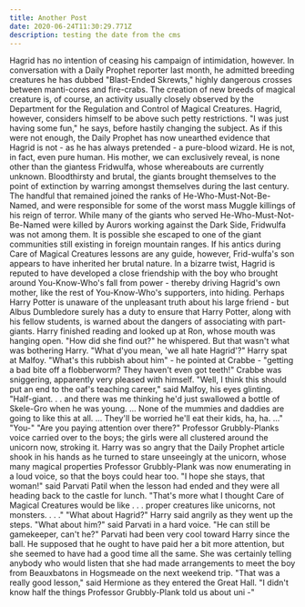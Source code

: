 ```yaml
---
title: Another Post
date: 2020-06-24T11:30:29.771Z
description: testing the date from the cms
---
```



Hagrid has no intention of ceasing his campaign of intimidation, however. In conversation with a Daily Prophet reporter last month, he admitted breeding creatures he has dubbed "Blast-Ended Skrewts," highly dangerous crosses between manti-cores and fire-crabs. The creation of new breeds of magical creature is, of course, an activity usually closely observed by the Department for the Regulation and Control of Magical Creatures. Hagrid, however, considers himself to be above such petty restrictions. "I was just having some fun," he says, before hastily changing the subject. As if this were not enough, the Daily Prophet has now unearthed evidence that Hagrid is not - as he has always pretended - a pure-blood wizard. He is not, in fact, even pure human. His mother, we can exclusively reveal, is none other than the giantess Fridwulfa, whose whereabouts are currently unknown. Bloodthirsty and brutal, the giants brought themselves to the point of extinction by warring amongst themselves during the last century. The handful that remained joined the ranks of He-Who-Must-Not-Be-Named, and were responsible for some of the worst mass Muggle killings of his reign of terror. While many of the giants who served He-Who-Must-Not-Be-Named were killed by Aurors working against the Dark Side, Fridwulfa was not among them. It is possible she escaped to one of the giant communities still existing in foreign mountain ranges. If his antics during Care of Magical Creatures lessons are any guide, however, Frid-wulfa's son appears to have inherited her brutal nature. In a bizarre twist, Hagrid is reputed to have developed a close friendship with the boy who brought around You-Know-Who's fall from power - thereby driving Hagrid's own mother, like the rest of You-Know-Who's supporters, into hiding. Perhaps Harry Potter is unaware of the unpleasant truth about his large friend - but Albus Dumbledore surely has a duty to ensure that Harry Potter, along with his fellow students, is warned about the dangers of associating with part-giants. Harry finished reading and looked up at Ron, whose mouth was hanging open. "How did she find out?" he whispered. But that wasn't what was bothering Harry. "What d'you mean, 'we all hate Hagrid'?" Harry spat at Malfoy. "What's this rubbish about him" - he pointed at Crabbe - "getting a bad bite off a flobberworm? They haven't even got teeth!" Crabbe was sniggering, apparently very pleased with himself. "Well, I think this should put an end to the oaf's teaching career," said Malfoy, his eyes glinting. "Half-giant. . . and there was me thinking he'd just swallowed a bottle of Skele-Gro when he was young. ... None of the mummies and daddies are going to like this at all. ... They'll be worried he'll eat their kids, ha, ha. ..." "You-" "Are you paying attention over there?" Professor Grubbly-Planks voice carried over to the boys; the girls were all clustered around the unicorn now, stroking it. Harry was so angry that the Daily Prophet article shook in his hands as he turned to stare unseeingly at the unicorn, whose many magical properties Professor Grubbly-Plank was now enumerating in a loud voice, so that the boys could hear too. "I hope she stays, that woman!" said Parvati Patil when the lesson had ended and they were all heading back to the castle for lunch. "That's more what I thought Care of Magical Creatures would be like . . . proper creatures like unicorns, not monsters. . . ." "What about Hagrid?" Harry said angrily as they went up the steps. "What about him?" said Parvati in a hard voice. "He can still be gamekeeper, can't he?" Parvati had been very cool toward Harry since the ball. He supposed that he ought to have paid her a bit more attention, but she seemed to have had a good time all the same. She was certainly telling anybody who would listen that she had made arrangements to meet the boy from Beauxbatons in Hogsmeade on the next weekend trip. "That was a really good lesson," said Hermione as they entered the Great Hall. "I didn't know half the things Professor Grubbly-Plank told us about uni -"